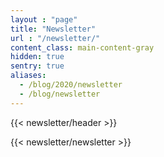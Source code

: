 ```yaml
---
layout : "page"
title: "Newsletter"
url : "/newsletter/"
content_class: main-content-gray
hidden: true
sentry: true
aliases:
  - /blog/2020/newsletter
  - /blog/newsletter
---
```

{{< newsletter/header >}}
<div class="row">
{{< newsletter/newsletter >}}
</div>